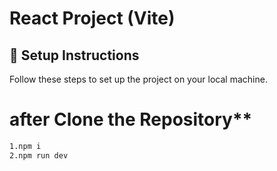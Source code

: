 # React Project (Vite)

## 🚀 Setup Instructions  

Follow these steps to set up the project on your local machine.

# after Clone the Repository**  
```sh
1.npm i
2.npm run dev

